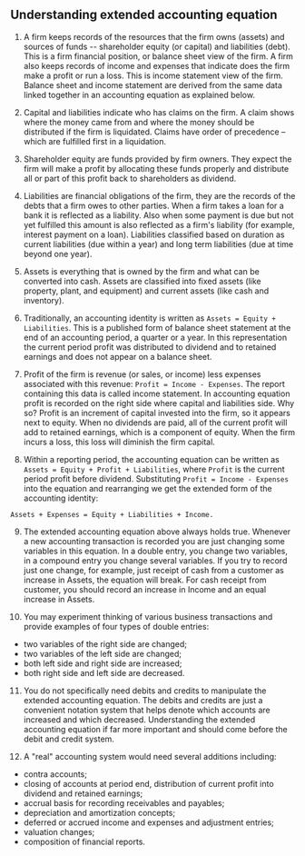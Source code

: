 ## Understanding extended accounting equation

1. A firm keeps records of the resources that the firm owns (assets) and sources of funds -- shareholder equity (or capital) and liabilities (debt). This is a firm financial position, or balance sheet view of the firm.
   A firm also keeps records of income and expenses that indicate does the firm make a profit or run a loss. This is income statement view of the firm.
   Balance sheet and income statement are derived from the same data linked together in an accounting equation as explained below.

2. Capital and liabilities indicate who has claims on the firm. A claim shows where the money came from and where the money should be distributed if the firm is liquidated. Claims have order of precedence – which are fulfilled first in a liquidation.

3. Shareholder equity are funds provided by firm owners. They expect the firm will make a profit by allocating these funds properly and distribute all or part of this profit back to shareholders as dividend.

4. Liabilities are financial obligations of the firm, they are the records of the debts that a firm owes to other parties. When a firm takes a loan for a bank it is reflected as a liability. Also when some payment is due but not yet fulfilled this amount is also reflected as a firm's liability (for example, interest payment on a loan). Liabilities classified based on duration as current liabilities (due within a year) and long term liabilities (due at time beyond one year).

5. Assets is everything that is owned by the firm and what can be converted into cash. Assets are classified into fixed assets (like property, plant, and equipment) and current assets (like cash and inventory).

6. Traditionally, an accounting identity is written as `Assets = Equity + Liabilities`. This is a published form of balance sheet statement at the end of an accounting period, a quarter or a year. In this representation the current period profit was distributed to dividend and to retained earnings and does not appear on a balance sheet.

7. Profit of the firm is revenue (or sales, or income) less expenses associated with this revenue: `Profit = Income - Expenses`. The report containing this data is called income statement.
   In accounting equation profit is recorded on the right side where capital and liabilities side. Why so? Profit is an increment of capital invested into the firm, so it appears next to equity. When no dividends are paid, all of the current profit will add to retained earnings, which is a component of equity. When the firm incurs a loss, this loss will diminish the firm capital.

8. Within a reporting period, the accounting equation can be written as `Assets = Equity + Profit + Liabilities`, where `Profit` is the current period profit before dividend.
   Substituting `Profit = Income - Expenses` into the equation and rearranging we get the extended form of the accounting identity:

```
Assets + Expenses = Equity + Liabilities + Income.
```

9. The extended accounting equation above always holds true. Whenever a new accounting transaction is recorded you are just changing some variables in this equation. In a double entry, you change two variables, in a compound entry you change several variables. If you try to record just one change, for example, just receipt of cash from a customer as increase in Assets, the equation will break. For cash receipt from customer, you should record an increase in Income and an equal increase in Assets.

10. You may experiment thinking of various business transactions and provide examples of four types of double entries:

  - two variables of the right side are changed;
  - two variables of the left side are changed;
  - both left side and right side are increased;
  - both right side and left side are decreased.

11. You do not specifically need debits and credits to manipulate the extended accounting equation. The debits and credits are just a convenient notation system that helps denote which accounts are increased and which decreased. Understanding the extended accounting equation if far more important and should come before the debit and credit system.

12. A "real" accounting system would need several additions including:

  - contra accounts;
  - closing of accounts at period end, distribution of current profit into dividend and retained earnings;
  - accrual basis for recording receivables and payables;
  - depreciation and amortization concepts;
  - deferred or accrued income and expenses and adjustment entries;
  - valuation changes;
  - composition of financial reports.
